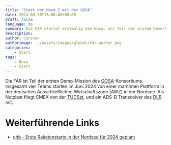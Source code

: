 ```yaml
---
title: "Start der Nova I mit der GOSA"
date: 2024-04-30T13:00:00+08:00
draft: false
language: de
summary: Die FAR startet erstmalig die Nova, als Teil der ersten Demo-Mission der GOSA... 
description: 
author: Carsten
authorimage: ../assets/images/global/far-author.png
categories: 
    - Start
tags:
    - Nova
    - Start 
---
```


Die FAR ist Teil der ersten Demo-Mission des [GOSA](https://de.wikipedia.org/wiki/German_Offshore_Spaceport_Alliance)-Konsortiums. Insgesamt vier Teams starten im Juni 2024 von einer maritimen Plattform in der deutschen Ausschließlichen Wirtschaftszone (AWZ) in der Nordsee. Als Nutzlast fliegt CMEX von der [TUDSat](https://tudsat.space), und ein ADS-B Transceiver des [DLR](https://dlr.de/) mit.

# Weiterführende Links

* [ohb - Erste Raketenstarts in der Nordsee für 2024 geplant](https://www.ohb.de/news/erste-raketenstarts-in-der-nordsee-fuer-2024-geplant-gosa-startet-erste-demo-mission)